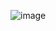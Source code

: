 ![image](https://user-images.githubusercontent.com/90973165/203740064-bd892e37-aefc-4537-aeed-7fca64cdfbf4.png)
